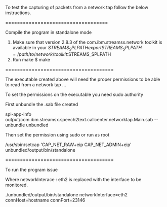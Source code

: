 To test the capturing of packets from  a network tap follow the below
instructions. 

===================================

Compile the program in standalone mode
1. Make sure that version 2.8.3 of the com.ibm.streamsx.network toolkit is available in your $STREAMS_SPLPATH
	export STREAMS_SPLPATH=/path/to/network/toolkit:$STREAMS_SPLPATH
2. Run make
	$ make 

===================================== 

The executable created above will need the proper permissions to be able to
read from a network tap ... 

To set the permissions on the executable you need sudo authority  

First unbundle the .sab file created 

spl-app-info output/com.ibm.streamsx.speech2text.callcenter.networktap.Main.sab --unbundle unbundled

Then set the permission using sudo or run as root  

/usr/sbin/setcap 'CAP_NET_RAW+eip CAP_NET_ADMIN+eip' unbundled/output/bin/standalone
 
=====================================

To run the program issue 

Where networkInterace :  eth2 is replaced  with the interface to be monitored. 
 
 ./unbundled/output/bin/standalone  networkInterface=eth2  connHost=hostname connPort=23146
